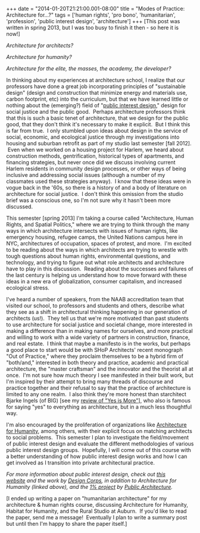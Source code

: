 +++
date = "2014-01-20T21:21:00.001-08:00"
title = "Modes of Practice: Architecture for...?"
tags = ['human rights', 'pro bono', 'humanitarian', 'profession', 'public interest design', 'architecture']
+++
[This post was written in spring 2013, but I was too busy to finish it then - so here it is now!]

*Architecture for architects?*

*Architecture for humanity?*

*Architecture for the elite, the masses, the academy, the developer?*

In thinking about my experiences at architecture school, I realize that our professors have done a great job incorporating principles of "sustainable design" (design and construction that minimize energy and materials use, carbon footprint, etc) into the curriculum, but that we have learned little or nothing about the (emerging?) field of "[public interest design](http://en.wikipedia.org/wiki/Public_interest_design)," design for social justice and the public good.  Perhaps architecture professors think that this is such a basic tenet of architecture, that we design for the public good, that they don't think it's necessary to make it explicit.  But I think this is far from true.  I only stumbled upon ideas about design in the service of social, economic, and ecological justice through my investigations into housing and suburban retrofit as part of my studio last semester [fall 2012].  Even when we worked on a housing project for Harlem, we heard about construction methods, gentrification, historical types of apartments, and financing strategies, but never once did we discuss involving current Harlem residents in community design processes, or other ways of being inclusive and addressing social issues (although a number of my classmates used these strategies anyway).  I know that these ideas were in vogue back in the '60s, so there is a history of and a body of literature on architecture for social justice.  I don't think this omission from the studio brief was a conscious one, so I'm not sure why it hasn't been more discussed.

This semester [spring 2013] I'm taking a course called "Architecture, Human Rights, and Spatial Politics," where we are trying to think through the many ways in which architecture intersects with issues of human rights, like emergency housing, refugee camps, the United Nations campus here in NYC, architectures of occupation, spaces of protest, and more.  I'm excited to be reading about the ways in which architects are trying to wrestle with tough questions about human rights, environmental questions, and technology, and trying to figure out what role architects and architecture have to play in this discussion.  Reading about the successes and failures of the last century is helping us understand how to move forward with these ideas in a new era of globalization, consumer capitalism, and increased ecological stress.

I've heard a number of speakers, from the NAAB accreditation team that visited our school, to professors and students and others, describe what they see as a shift in architectural thinking happening in our generation of architects (us!).  They tell us that we're more motivated than past students to use architecture for social justice and societal change, more interested in making a difference than in making names for ourselves, and more practical and willing to work with a wide variety of partners in construction, finance, and real estate.  I think that maybe a manifesto is in the works, but perhaps a good place to start would be with SHoP Architects' recent monograph "Out of Practice," where they proclaim themselves to be a hybrid firm of "both/and," interested in both theory and practice, academic and practical architecture, the "master craftsman" and the innovator and the theorist all at once.  I'm not sure how much theory I see manifested in their built work, but I'm inspired by their attempt to bring many threads of discourse and practice together and their refusal to say that the practice of architecture is limited to any one realm.  I also think they're more honest than starchitect Bjarke Ingels (of BIG) [see my [review of "Yes is More"](http://notbuiltinaday.blogspot.com/2013/03/yes-is-more-kind-of-big-deal.html)], who also is famous for saying "yes" to everything as architecture, but in a much less thoughtful way.

I'm also encouraged by the proliferation of organizations like [Architecture for Humanity](http://architectureforhumanity.org/), among others, with their explicit focus on matching architects to social problems.  This semester I plan to investigate the field/movement of public interest design and evaluate the different methodologies of various public interest design groups.  Hopefully, I will come out of this course with a better understanding of how public interest design works and how I can get involved as I transition into private architectural practice.

*For more information about public interest design, check out [this website](http://www.publicinterestdesign.org/) and the work by [Design Corps](https://designcorps.org/), in addition to Architecture for Humanity (linked above), and the [1% project](http://www.theonepercent.org/) by [Public Architecture](http://www.publicarchitecture.org/home.htm).*

[I ended up writing a paper on "humanitarian architecture" for my architecture & human rights course, discussing Architecture for Humanity, Habitat for Humanity, and the Rural Studio at Auburn.  If you'd like to read the paper, send me a message!  Eventually I plan to write a summary post but until then I'm happy to share the paper itself.]
